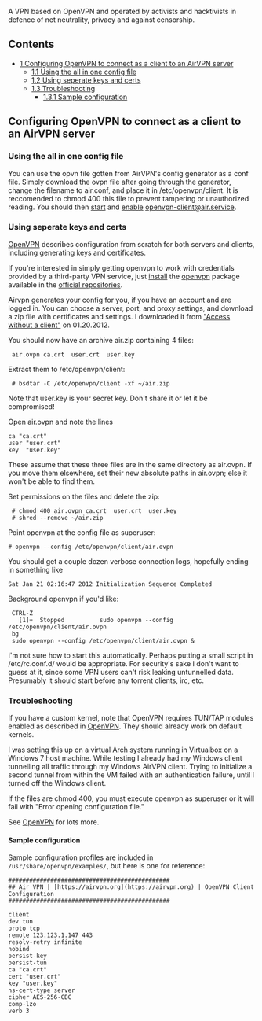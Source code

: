 A VPN based on OpenVPN and operated by activists and hacktivists in defence of net neutrality, privacy and against censorship.

## Contents

*   [1 Configuring OpenVPN to connect as a client to an AirVPN server](#Configuring_OpenVPN_to_connect_as_a_client_to_an_AirVPN_server)
    *   [1.1 Using the all in one config file](#Using_the_all_in_one_config_file)
    *   [1.2 Using seperate keys and certs](#Using_seperate_keys_and_certs)
    *   [1.3 Troubleshooting](#Troubleshooting)
        *   [1.3.1 Sample configuration](#Sample_configuration)

## Configuring OpenVPN to connect as a client to an AirVPN server

### Using the all in one config file

You can use the opvn file gotten from AirVPN's config generator as a conf file. Simply download the ovpn file after going through the generator, change the filename to air.conf, and place it in /etc/openvpn/client. It is reccomended to chmod 400 this file to prevent tampering or unauthorized reading. You should then [start](/index.php/Start "Start") and [enable](/index.php/Enable "Enable") openvpn-client@air.service.

### Using seperate keys and certs

[OpenVPN](/index.php/OpenVPN "OpenVPN") describes configuration from scratch for both servers and clients, including generating keys and certificates.

If you're interested in simply getting openvpn to work with credentials provided by a third-party VPN service, just [install](/index.php/Install "Install") the [openvpn](https://www.archlinux.org/packages/?name=openvpn) package available in the [official repositories](/index.php/Official_repositories "Official repositories").

Airvpn generates your config for you, if you have an account and are logged in. You can choose a server, port, and proxy settings, and download a zip file with certificates and settings. I downloaded it from ["Access without a client"](https://airvpn.org/index.php?option=com_air&view=access&Itemid=100) on 01.20.2012\.

You should now have an archive air.zip containing 4 files:

```
 air.ovpn ca.crt  user.crt  user.key

```

Extract them to /etc/openvpn/client:

```
 # bsdtar -C /etc/openvpn/client -xf ~/air.zip

```

Note that user.key is your secret key. Don't share it or let it be compromised!

Open air.ovpn and note the lines

```
ca "ca.crt"
user "user.crt"
key  "user.key"

```

These assume that these three files are in the same directory as air.ovpn. If you move them elsewhere, set their new absolute paths in air.ovpn; else it won't be able to find them.

Set permissions on the files and delete the zip:

```
 # chmod 400 air.ovpn ca.crt  user.crt  user.key
 # shred --remove ~/air.zip

```

Point openvpn at the config file as superuser:

```
# openvpn --config /etc/openvpn/client/air.ovpn

```

You should get a couple dozen verbose connection logs, hopefully ending in something like

```
Sat Jan 21 02:16:47 2012 Initialization Sequence Completed

```

Background openvpn if you'd like:

```
 CTRL-Z 
   [1]+  Stopped          sudo openvpn --config /etc/openvpn/client/air.ovpn
 bg
 sudo openvpn --config /etc/openvpn/client/air.ovpn &

```

I'm not sure how to start this automatically. Perhaps putting a small script in /etc/rc.conf.d/ would be appropriate. For security's sake I don't want to guess at it, since some VPN users can't risk leaking untunnelled data. Presumably it should start before any torrent clients, irc, etc.

### Troubleshooting

If you have a custom kernel, note that OpenVPN requires TUN/TAP modules enabled as described in [OpenVPN](/index.php/OpenVPN "OpenVPN"). They should already work on default kernels.

I was setting this up on a virtual Arch system running in Virtualbox on a Windows 7 host machine. While testing I already had my Windows client tunnelling all traffic through my Windows AirVPN client. Trying to initialize a second tunnel from within the VM failed with an authentication failure, until I turned off the Windows client.

If the files are chmod 400, you must execute openvpn as superuser or it will fail with "Error opening configuration file."

See [OpenVPN](/index.php/OpenVPN "OpenVPN") for lots more.

#### Sample configuration

Sample configuration profiles are included in `/usr/share/openvpn/examples/`, but here is one for reference:

```
##############################################
## Air VPN | [https://airvpn.org](https://airvpn.org) | OpenVPN Client Configuration
##############################################

client
dev tun
proto tcp
remote 123.123.1.147 443
resolv-retry infinite
nobind
persist-key
persist-tun
ca "ca.crt"
cert "user.crt"
key "user.key"
ns-cert-type server
cipher AES-256-CBC
comp-lzo
verb 3

```